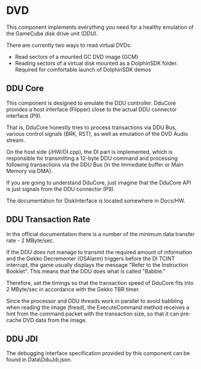 # DVD

This component implements everything you need for a healthy emulation of the GameCube disk drive unit (DDU).

There are currently two ways to read virtual DVDs:
- Read sectors of a mounted GC DVD image (GCM)
- Reading sectors of a virtual disk mounted as a DolphinSDK folder. Required for comfortable launch of DolphinSDK demos

## DDU Core

This component is designed to emulate the DDU controller. DduCore provides a host interface (Flipper) close to the actual DDU connector interface (P9).

That is, DduCore honestly tries to process transactions via DDU Bus, various control signals (BRK, RST), as well as emulation of the DVD Audio stream.

On the host side (/HW/DI.cpp), the DI part is implemented, which is responsible for transmitting a 12-byte DDU command and processing following transactions via the DDU Bus (in the Immediate buffer or Main Memory via DMA).

If you are going to understand DduCore, just imagine that the DduCore API is just signals from the DDU connector (P9).

The documentation for DiskInterface is located somewhere in Docs/HW.

## DDU Transaction Rate

In the official documentation there is a number of the minimum data transfer rate - 2 MByte/sec.

If the DDU does not manage to transmit the required amount of information and the Gekko Decrementer (OSAlarm) triggers before the DI TCINT interrupt, the game usually displays the message "Refer to the Instruction Booklet".
This means that the DDU does what is called "Babble."

Therefore, set the timings so that the transaction speed of DduCore fits into 2 MByte/sec in accordance with the Gekko TBR timer.

Since the processor and DDU threads work in parallel to avoid babbling when reading the image (fread), the ExecuteCommand method receives a hint from the command packet with the transaction size, so that it can pre-cache DVD data from the image.

## DDU JDI

The debugging interface specification provided by this component can be found in Data\\DduJdi.json.

